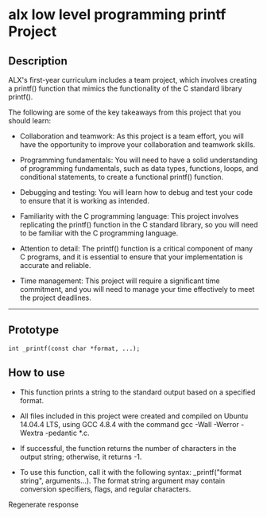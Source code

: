 # alx low level programming printf Project

## Description
ALX's first-year curriculum includes a team project, which involves creating a printf() function that mimics the functionality of the C standard library printf().

The following are some of the key takeaways from this project that you should learn:

* Collaboration and teamwork: As this project is a team effort, you will have the opportunity to improve your collaboration and teamwork skills.

* Programming fundamentals: You will need to have a solid understanding of programming fundamentals, such as data types, functions, loops, and conditional statements, to create a functional printf() function.

* Debugging and testing: You will learn how to debug and test your code to ensure that it is working as intended.

* Familiarity with the C programming language: This project involves replicating the printf() function in the C standard library, so you will need to be familiar with the C programming language.

* Attention to detail: The printf() function is a critical component of many C programs, and it is essential to ensure that your implementation is accurate and reliable.

* Time management: This project will require a significant time commitment, and you will need to manage your time effectively to meet the project deadlines.


---

## Prototype
```int _printf(const char *format, ...);```


## How to use
* This function prints a string to the standard output based on a specified format.

* All files included in this project were created and compiled on Ubuntu 14.04.4 LTS, using GCC 4.8.4 with the command gcc -Wall -Werror -Wextra -pedantic *.c.

* If successful, the function returns the number of characters in the output string; otherwise, it returns -1.

* To use this function, call it with the following syntax: _printf("format string", arguments...). The format string argument may contain conversion specifiers, flags, and regular characters.




Regenerate response